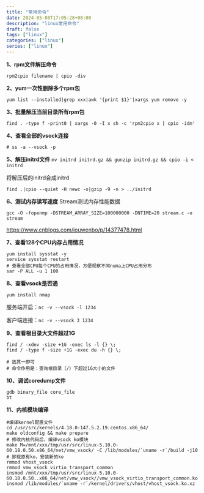 ```yaml
---
title: "常用命令"
date: 2024-05-08T17:05:28+08:00
description: "linux常用命令"
draft: false
tags: ["linux"]
categories: ["linux"]
series: ["linux"]
---
```

**1、rpm文件解压命令**
```shell
rpm2cpio filename | cpio -div
```

**2、yum一次性删除多个rpm包**

    yum list --installed|grep xxx|awk '{print $1}'|xargs yum remove -y

**3、批量解压当前目录所有rpm包**
```shell
find . -type f -print0 | xargs -0 -I x sh -c 'rpm2cpio x | cpio -idm'
```

**4、查看全部的vsock连接**
```shell
# ss -a --vsock -p
``` 

**5、解压initrd文件**
`mv initrd initrd.gz && gunzip initrd.gz && cpio -i < initrd`

将解压后的initrd合成initrd

`find .|cpio --quiet -H newc -o|gzip -9 -n > ../initrd`

**6、测试内存读写速度**
Stream测试内存性能数据

`gcc -O -fopenmp -DSTREAM_ARRAY_SIZE=100000000 -DNTIME=20 stream.c -o stream`

https://www.cnblogs.com/iouwenbo/p/14377478.html

**7、查看128个CPU内存占用情况**
```shell
yum install sysstat -y
service sysstat restart
# 查看全部CPU每个CPU的占用情况，方便观察不同numa上CPU占用分布
sar -P ALL -u 1 100
```

**8、查看vsock是否通**

`yum install nmap`

服务端开启：`nc -v --vsock -l 1234`

客户端连接：`nc -v --vsock 3 1234`

**9、查看根目录大文件超过1G**
```shell
find / -xdev -size +1G -exec ls -l {} \;
find / -type f -size +1G -exec du -h {} \;

# 选其一即可
# 命令作用是：查询根目录（/）下超过1G大小的文件
```
**10、调试coredump文件**
```shell
gdb binary_file core_file
bt
```
**11、内核模块编译**
```shell
#编译kernel配置文件
cd /usr/src/kernels/4.18.0-147.5.2.19.centos.x86_64/
make oldconfig && make prepare
# 修改内核代码后，编译vsock ko模块
make M=/mnt/xxx/tmp/usr/src/linux-5.10.0-60.18.0.50.x86_64/net/vmw_vsock/ -C /lib/modules/`uname -r`/build -j10
# 卸载原有ko，安装新的ko
rmmod vhost_vsock
rmmod vmw_vsock_virtio_transport_common
insmod /mnt/xxx/tmp/usr/src/linux-5.10.0-60.18.0.50..x86_64/net/vmw_vsock//vmw_vsock_virtio_transport_common.ko
insmod /lib/modules/`uname -r`/kernel/drivers/vhost/vhost_vsock.ko.xz
```

<!--stackedit_data:
eyJoaXN0b3J5IjpbLTE3NDczNTI4MCwtMTE5MTMwNjEyLDE2Mz
IwODE0MzIsNzMwOTk4MTE2XX0=
-->